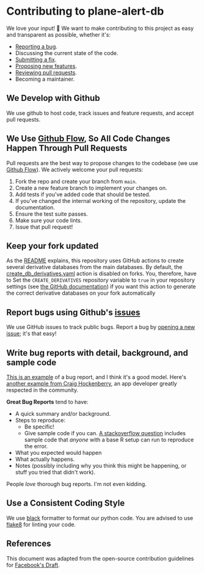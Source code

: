 # Contributing to plane-alert-db

We love your input! 🚀 We want to make contributing to this project as easy and transparent as possible, whether it's:

-   [Reporting a bug](https://github.com/sdr-enthusiasts/plane-alert-db/issues/new?assignees=&labels=bug&template=bug_report.yml).
-   Discussing the current state of the code.
-   [Submitting a fix](https://github.com/sdr-enthusiasts/plane-alert-db/compare).
-   [Proposing new features](https://github.com/sdr-enthusiasts/plane-alert-db/issues/new?assignees=&labels=enhancement&template=feature_request.yml).
-   [Reviewing pull requests](https://github.com/sdr-enthusiasts/plane-alert-db/pulls).
-   Becoming a maintainer.

## We Develop with Github

We use github to host code, track issues and feature requests, and accept pull requests.

## We Use [Github Flow](https://guides.github.com/introduction/flow/index.html), So All Code Changes Happen Through Pull Requests

Pull requests are the best way to propose changes to the codebase (we use [Github Flow](https://docs.github.com/en/get-started/quickstart/github-flow)). We actively welcome your pull requests:

1.  Fork the repo and create your branch from `main`.
2.  Create a new feature branch to implement your changes on.
3.  Add tests if you've added code that should be tested.
4.  If you've changed the internal working of the repository, update the documentation.
5.  Ensure the test suite passes.
6.  Make sure your code lints.
7.  Issue that pull request!

## Keep your fork updated

As the [README](README.md) explains, this repository uses GitHub actions to create several derivative databases from the main databases. By default, the [create_db_derivatives.yaml](.github/workflows/create_db_derivatives.yaml) action is disabled on forks. You, therefore, have to Set the `CREATE_DERIVATIVES` repository variable to `true` in your repository settings (see [the GitHub documentation](https://docs.github.com/en/actions/learn-github-actions/variables#creating-configuration-variables-for-a-repository)) if you want this action to generate the correct derivative databases on your fork automatically

## Report bugs using Github's [issues](https://github.com/sdr-enthusiasts/plane-alert-db/issues)

We use GitHub issues to track public bugs. Report a bug by [opening a new issue](https://github.com/sdr-enthusiasts/plane-alert-db/issues/new/choose); it's that easy!

## Write bug reports with detail, background, and sample code

[This is an example](http://stackoverflow.com/q/12488905/180626) of a bug report, and I think it's a good model. Here's [another example from Craig Hockenberry](http://www.openradar.me/11905408), an app developer greatly respected in the community.

**Great Bug Reports** tend to have:

-   A quick summary and/or background.
-   Steps to reproduce:
    -   Be specific!
    -   Give sample code if you can. [A stackoverflow question](http://stackoverflow.com/q/12488905/180626) includes sample code that _anyone_ with a base R setup can run to reproduce the error.
-   What you expected would happen
-   What actually happens.
-   Notes (possibly including why you think this might be happening, or stuff you tried that didn't work).

People _love_ thorough bug reports. I'm not even kidding.

## Use a Consistent Coding Style

We use [black](https://github.com/psf/black) formatter to format our python code. You are advised to use [flake8](https://flake8.pycqa.org/en/latest/) for linting your code.

## References

This document was adapted from the open-source contribution guidelines for [Facebook's Draft](https://github.com/facebook/draft-js/blob/a9316a723f9e918afde44dea68b5f9f39b7d9b00/CONTRIBUTING.md).

